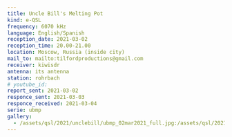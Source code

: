 ```yaml
---
title: Uncle Bill's Melting Pot
kind: e-QSL
frequency: 6070 kHz
language: English/Spanish
reception_date: 2021-03-02
reception_time: 20.00-21.00
location: Moscow, Russia (inside city)
mail_to: mailto:tilfordproductions@gmail.com
receiver: kiwisdr
antenna: its antenna
station: rohrbach
# youtube_id:  
report_sent: 2021-03-02
responce_sent: 2021-03-03
responce_received: 2021-03-04
serie: ubmp
gallery:
  - /assets/qsl/2021/unclebill/ubmp_02mar2021_full.jpg:/assets/qsl/2021/unclebill/ubmp_02mar2021_small.jpg
---
```

